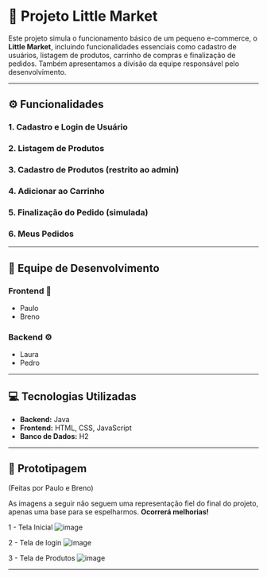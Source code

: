 # 🛒 Projeto Little Market

Este projeto simula o funcionamento básico de um pequeno e-commerce, o **Little Market**, incluindo funcionalidades essenciais como cadastro de usuários, listagem de produtos, carrinho de compras e finalização de pedidos. Também apresentamos a divisão da equipe responsável pelo desenvolvimento.

---

## ⚙️ Funcionalidades

### 1. Cadastro e Login de Usuário
### 2. Listagem de Produtos
### 3. Cadastro de Produtos (restrito ao admin)
### 4. Adicionar ao Carrinho
### 5. Finalização do Pedido (simulada)
### 6. Meus Pedidos

---

## 👥 Equipe de Desenvolvimento

### Frontend 🎨  
- Paulo  
- Breno

### Backend ⚙️  
- Laura  
- Pedro

---

## 💻 Tecnologias Utilizadas

- **Backend:** Java  
- **Frontend:** HTML, CSS, JavaScript  
- **Banco de Dados:** H2

---

## 🧩 Prototipagem
(Feitas por Paulo e Breno)

As imagens a seguir não seguem uma representação fiel do final do projeto, apenas uma base para se espelharmos. **Ocorrerá melhorias!** 

1 - Tela Inicial
![image](https://github.com/user-attachments/assets/2721fe1a-b644-4df6-9f71-b7b1bec481a7)

2 - Tela de login
![image](https://github.com/user-attachments/assets/053bbca8-677e-46da-9186-af9894c6e8eb)

3 - Tela de Produtos
![image](https://github.com/user-attachments/assets/ebe2fc7c-218c-4f67-84b3-b37ef82fb4e3)

---


